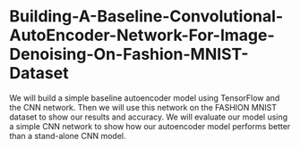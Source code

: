 # Building-A-Baseline-Convolutional-AutoEncoder-Network-For-Image-Denoising-On-Fashion-MNIST-Dataset
We will build a simple baseline autoencoder model using TensorFlow and the CNN network. Then we will use this network on the FASHION MNIST dataset to show our results and accuracy. We will evaluate our model using a simple CNN network to show how our autoencoder model performs better than a stand-alone CNN model.
